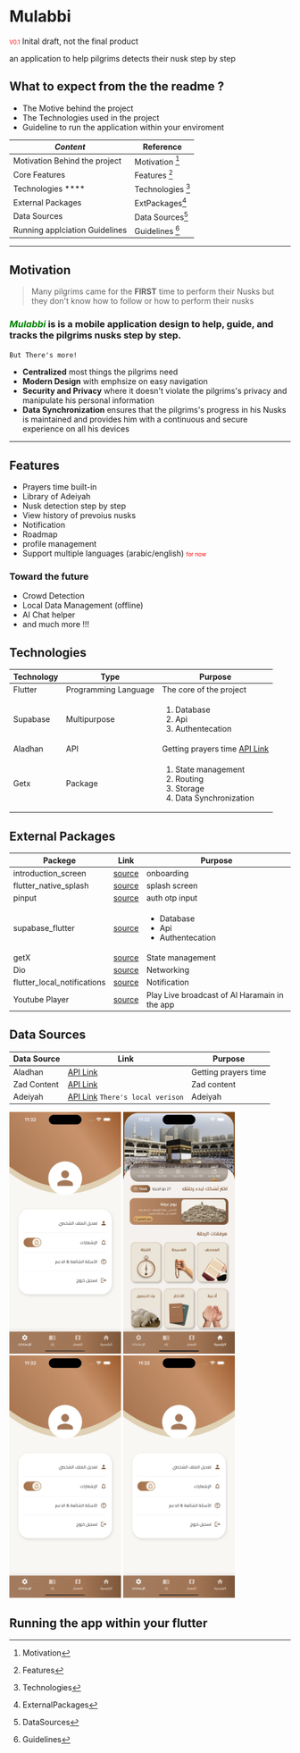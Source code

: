 # Mulabbi

<p style="">
<span style="color:red; font-size: 10px">V0.1</span>
Inital draft, not the final product
</p>
an application to help pilgrims detects their nusk step by step

## What to expect from the the readme ?

- The Motive behind the project
- The Technologies used in the project
- Guideline to run the application within your enviroment

| **_Content_**                  | Reference         |
| ------------------------------ | ----------------- |
| Motivation Behind the project  | Motivation [^1]   |
| Core Features                  | Features [^2]     |
| Technologies \*\*\*\*          | Technologies [^3] |
| External Packages              | ExtPackages[^4]   |
| Data Sources                   | Data Sources[^5]  |
| Running applciation Guidelines | Guidelines [^6]   |

---

[^1]: Motivation

## Motivation

> <span >Many pilgrims came for the **FIRST** time to perform their Nusks but they don't know how to follow or how to perform their nusks</span>

### <span style="color:green;">**_Mulabbi_**</span> is is a mobile application design to help, guide, and tracks the pilgrims nusks step by step.

`But There's more!`

- **Centralized** most things the pilgrims need
- **Modern Design** with emphsize on easy navigation
- **Security and Privacy** where it doesn't violate the pilgrims's privacy and manipulate his personal information
- **Data Synchronization** ensures that the pilgrims's progress in his Nusks is maintained and provides him with a continuous and secure experience on all his devices 

---

[^2]: Features

## Features

- Prayers time built-in
- Library of Adeiyah
- Nusk detection step by step
- View history of prevoius nusks
- Notification
- Roadmap
- profile management
- Support multiple languages (arabic/english) <span style="color:red; font-size:10px;">for now</span>

### Toward the future

- Crowd Detection
- Local Data Management (offline)
- AI Chat helper
- and much more !!!

[^3]: Technologies

## Technologies

| Technology      | Type                 | Purpose                                                                                                                                                                                   |
| --------------- | -------------------- | ----------------------------------------------------------------------------------------------------------------------------------------------------------------------------------------- |
| Flutter         | Programming Language | The core of the project                                       |
| Supabase        | Multipurpose         | <ol><li>Database</li><li>Api</li><li>Authentecation</li></ol> |
| Aladhan         | API                  | Getting prayers time [API Link](https://api.aladhan.com/v1/timingsByAddress/${date}?address=Makkah%2C+Saudi+Arabia&method=4&shafaq=general&latitudeAdjustmentMethod=1&calendarMethod=UAQ) |
| Getx            | Package              | <ol><li>State management</li><li>Routing</li><li>Storage</li><li>Data Synchronization</li></ol> |

[^4]: ExternalPackages
## External Packages

| Packege                     | Link                                                           | Purpose                                                       |
| --------------------------- | -------------------------------------------------------------- | ------------------------------------------------------------- |
| introduction_screen         | [source](https://pub.dev/packages/introduction_screen)         | onboarding                                                    |
| flutter_native_splash       | [source](https://pub.dev/packages/flutter_native_splash)       | splash screen                                                 |
| pinput                      | [source](https://pub.dev/packages/pinput)                      | auth otp input                                                |
| supabase_flutter            | [source](https://pub.dev/packages/supabase_flutter)            | <ul><li>Database</li><li>Api</li><li>Authentecation</li></ul> |
| getX                        | [source](https://pub.dev/packages/get)                         | State management                                              |
| Dio                         | [source](https://pub.dev/packages/dio)                         | Networking                                                    |
| flutter_local_notifications | [source](https://pub.dev/packages/flutter_local_notifications) | Notification                                                  |
| Youtube Player              | [source](https://pub.dev/packages/youtube_player_flutter)      | Play Live broadcast of Al Haramain in the app                 |


[^5]: DataSources
## Data Sources

| Data Source | Link                                                                                                                                                                 | Purpose              |
| ----------- | -------------------------------------------------------------------------------------------------------------------------------------------------------------------- | -------------------- |
| Aladhan     | [API Link](https://api.aladhan.com/v1/timingsByAddress/${date}?address=Makkah%2C+Saudi+Arabia&method=4&shafaq=general&latitudeAdjustmentMethod=1&calendarMethod=UAQ) | Getting prayers time |
| Zad Content | [API Link](https://mulabbi-api.vercel.app/api/contents)                                                                                                              | Zad content          |
| Adeiyah     | [API Link](https://68297d8b6075e87073a69d31.mockapi.io/duas) `There's local verison`                                                                                 | Adeiyah              |

[^6]: Guidelines
<img width="200" alt="Screen" src="WhatsApp Image 2025-06-23 at 11.33.25 PM.jpeg" />
<img width="200" alt="Screen" src="WhatsApp Image 2025-06-23 at 11.33.24 PM (1).jpeg" />
<img width="200" alt="Screen" src="WhatsApp Image 2025-06-23 at 11.33.25 PM.jpeg" />
<img width="200" alt="Screen" src="WhatsApp Image 2025-06-23 at 11.33.25 PM.jpeg" />




## Running the app within your flutter

